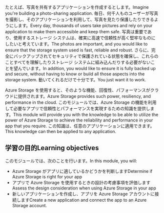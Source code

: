<span data-ttu-id="a17fe-101">たとえば、写真を共有するアプリケーションを作成するとします。</span><span class="sxs-lookup"><span data-stu-id="a17fe-101">Imagine you're building a photo-sharing application.</span></span> <span data-ttu-id="a17fe-102">毎日、何千人ものユーザーが写真を撮影し、そのアプリケーションを利用して、写真を見たり保護したりできるようにします。</span><span class="sxs-lookup"><span data-stu-id="a17fe-102">Every day, thousands of users take pictures and rely on your application to make them accessible and keep them safe.</span></span> <span data-ttu-id="a17fe-103">写真は重要であり、使用するストレージ システムは、確実に高速で信頼性が高く堅牢なものにしたいと考えています。</span><span class="sxs-lookup"><span data-stu-id="a17fe-103">The photos are important, and you would like to ensure that the storage system used is fast, reliable and robust.</span></span> <span data-ttu-id="a17fe-104">さらに、完全にバックアップされてセキュリティで保護されている状態を確保し、これらのことすべてを理解したりストレージ システムに組み込んだりする必要がないことを望んでいます。</span><span class="sxs-lookup"><span data-stu-id="a17fe-104">In addition, you would like to ensure it is fully backed up and secure, without having to know or build all those aspects into the storage system.</span></span> <span data-ttu-id="a17fe-105">動いてくれるだけで十分です。</span><span class="sxs-lookup"><span data-stu-id="a17fe-105">You just want it to work.</span></span>

<span data-ttu-id="a17fe-106">Azure Storage を使用すると、そのような機能、回復性、パフォーマンスがクラウドに提供されます。</span><span class="sxs-lookup"><span data-stu-id="a17fe-106">Azure Storage provides such power, resiliency, and performance in the cloud.</span></span> <span data-ttu-id="a17fe-107">このモジュールでは、Azure Storage の機能を利用して必要なアプリで信頼性とパフォーマンスを実現するための知識を提供します。</span><span class="sxs-lookup"><span data-stu-id="a17fe-107">This module will provide you with the knowledge to be able to utilize the power of Azure Storage to achieve the reliability and performance in your app that you require.</span></span> <span data-ttu-id="a17fe-108">この知識は、任意のアプリケーションに適用できます。</span><span class="sxs-lookup"><span data-stu-id="a17fe-108">This knowledge can then be applied to any application.</span></span>

## <a name="learning-objectives"></a><span data-ttu-id="a17fe-109">学習の目的</span><span class="sxs-lookup"><span data-stu-id="a17fe-109">Learning objectives</span></span>
<span data-ttu-id="a17fe-110">このモジュールでは、次のことを行います。</span><span class="sxs-lookup"><span data-stu-id="a17fe-110">In this module, you will:</span></span>

- <span data-ttu-id="a17fe-111">Azure Storage がアプリに適しているかどうかを判断します</span><span class="sxs-lookup"><span data-stu-id="a17fe-111">Determine if Azure Storage is right for your app</span></span>
- <span data-ttu-id="a17fe-112">アプリで Azure Storage を使用するときの設計の考慮事項を評価します</span><span class="sxs-lookup"><span data-stu-id="a17fe-112">Assess the design consideration when using Azure Storage in your app</span></span>
- <span data-ttu-id="a17fe-113">新しいアプリケーションを作成し、アプリを Azure Storage アカウントに接続します</span><span class="sxs-lookup"><span data-stu-id="a17fe-113">Create a new application and connect the app to an Azure Storage account.</span></span>
